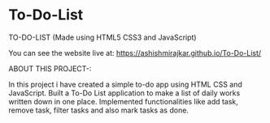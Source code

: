 # To-Do-List

TO-DO-LIST (Made using HTML5 CSS3 and JavaScript)

You can see the website live at: https://ashishmirajkar.github.io/To-Do-List/

ABOUT THIS PROJECT-:

In this project i have created a simple to-do app using HTML CSS and JavaScript.
Built a To-Do List application to make a list of daily works written down in one place.
Implemented functionalities like add task, remove task, filter tasks and also mark tasks as done.
